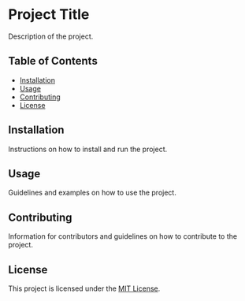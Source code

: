 # Project Title

Description of the project.

## Table of Contents

- [Installation](#installation)
- [Usage](#usage)
- [Contributing](#contributing)
- [License](#license)

## Installation

Instructions on how to install and run the project.

## Usage

Guidelines and examples on how to use the project.

## Contributing

Information for contributors and guidelines on how to contribute to the project.

## License

This project is licensed under the [MIT License](LICENSE).
